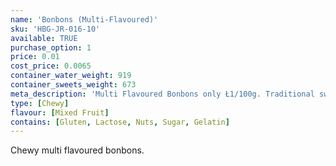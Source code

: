 ```yaml
---
name: 'Bonbons (Multi-Flavoured)'
sku: 'HBG-JR-016-10'
available: TRUE
purchase_option: 1
price: 0.01
cost_price: 0.0065
container_water_weight: 919
container_sweets_weight: 673
meta_description: 'Multi Flavoured Bonbons only Ł1/100g. Traditional sweets and more at Humbugs Confectionery Store. Specialists in satisfying your sweet tooth!'
type: [Chewy]
flavour: [Mixed Fruit]
contains: [Gluten, Lactose, Nuts, Sugar, Gelatin]
---
```

Chewy multi flavoured bonbons.